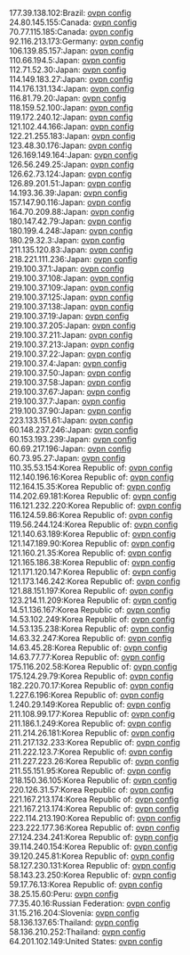 177.39.138.102:Brazil: [ovpn config](vpn/177_39_138_102.ovpn)  
24.80.145.155:Canada: [ovpn config](vpn/24_80_145_155.ovpn)  
70.77.115.185:Canada: [ovpn config](vpn/70_77_115_185.ovpn)  
92.116.213.173:Germany: [ovpn config](vpn/92_116_213_173.ovpn)  
106.139.85.157:Japan: [ovpn config](vpn/106_139_85_157.ovpn)  
110.66.194.5:Japan: [ovpn config](vpn/110_66_194_5.ovpn)  
112.71.52.30:Japan: [ovpn config](vpn/112_71_52_30.ovpn)  
114.149.183.27:Japan: [ovpn config](vpn/114_149_183_27.ovpn)  
114.176.131.134:Japan: [ovpn config](vpn/114_176_131_134.ovpn)  
116.81.79.20:Japan: [ovpn config](vpn/116_81_79_20.ovpn)  
118.159.52.100:Japan: [ovpn config](vpn/118_159_52_100.ovpn)  
119.172.240.12:Japan: [ovpn config](vpn/119_172_240_12.ovpn)  
121.102.44.166:Japan: [ovpn config](vpn/121_102_44_166.ovpn)  
122.21.255.183:Japan: [ovpn config](vpn/122_21_255_183.ovpn)  
123.48.30.176:Japan: [ovpn config](vpn/123_48_30_176.ovpn)  
126.169.149.164:Japan: [ovpn config](vpn/126_169_149_164.ovpn)  
126.56.249.25:Japan: [ovpn config](vpn/126_56_249_25.ovpn)  
126.62.73.124:Japan: [ovpn config](vpn/126_62_73_124.ovpn)  
126.89.201.51:Japan: [ovpn config](vpn/126_89_201_51.ovpn)  
14.193.36.39:Japan: [ovpn config](vpn/14_193_36_39.ovpn)  
157.147.90.116:Japan: [ovpn config](vpn/157_147_90_116.ovpn)  
164.70.209.88:Japan: [ovpn config](vpn/164_70_209_88.ovpn)  
180.147.42.79:Japan: [ovpn config](vpn/180_147_42_79.ovpn)  
180.199.4.248:Japan: [ovpn config](vpn/180_199_4_248.ovpn)  
180.29.32.3:Japan: [ovpn config](vpn/180_29_32_3.ovpn)  
211.135.120.83:Japan: [ovpn config](vpn/211_135_120_83.ovpn)  
218.221.111.236:Japan: [ovpn config](vpn/218_221_111_236.ovpn)  
219.100.37.1:Japan: [ovpn config](vpn/219_100_37_1.ovpn)  
219.100.37.108:Japan: [ovpn config](vpn/219_100_37_108.ovpn)  
219.100.37.109:Japan: [ovpn config](vpn/219_100_37_109.ovpn)  
219.100.37.125:Japan: [ovpn config](vpn/219_100_37_125.ovpn)  
219.100.37.138:Japan: [ovpn config](vpn/219_100_37_138.ovpn)  
219.100.37.19:Japan: [ovpn config](vpn/219_100_37_19.ovpn)  
219.100.37.205:Japan: [ovpn config](vpn/219_100_37_205.ovpn)  
219.100.37.211:Japan: [ovpn config](vpn/219_100_37_211.ovpn)  
219.100.37.213:Japan: [ovpn config](vpn/219_100_37_213.ovpn)  
219.100.37.22:Japan: [ovpn config](vpn/219_100_37_22.ovpn)  
219.100.37.4:Japan: [ovpn config](vpn/219_100_37_4.ovpn)  
219.100.37.50:Japan: [ovpn config](vpn/219_100_37_50.ovpn)  
219.100.37.58:Japan: [ovpn config](vpn/219_100_37_58.ovpn)  
219.100.37.67:Japan: [ovpn config](vpn/219_100_37_67.ovpn)  
219.100.37.7:Japan: [ovpn config](vpn/219_100_37_7.ovpn)  
219.100.37.90:Japan: [ovpn config](vpn/219_100_37_90.ovpn)  
223.133.151.61:Japan: [ovpn config](vpn/223_133_151_61.ovpn)  
60.148.237.246:Japan: [ovpn config](vpn/60_148_237_246.ovpn)  
60.153.193.239:Japan: [ovpn config](vpn/60_153_193_239.ovpn)  
60.69.217.196:Japan: [ovpn config](vpn/60_69_217_196.ovpn)  
60.73.95.27:Japan: [ovpn config](vpn/60_73_95_27.ovpn)  
110.35.53.154:Korea Republic of: [ovpn config](vpn/110_35_53_154.ovpn)  
112.140.196.16:Korea Republic of: [ovpn config](vpn/112_140_196_16.ovpn)  
112.164.15.35:Korea Republic of: [ovpn config](vpn/112_164_15_35.ovpn)  
114.202.69.181:Korea Republic of: [ovpn config](vpn/114_202_69_181.ovpn)  
116.121.232.220:Korea Republic of: [ovpn config](vpn/116_121_232_220.ovpn)  
116.124.59.86:Korea Republic of: [ovpn config](vpn/116_124_59_86.ovpn)  
119.56.244.124:Korea Republic of: [ovpn config](vpn/119_56_244_124.ovpn)  
121.140.63.189:Korea Republic of: [ovpn config](vpn/121_140_63_189.ovpn)  
121.147.189.90:Korea Republic of: [ovpn config](vpn/121_147_189_90.ovpn)  
121.160.21.35:Korea Republic of: [ovpn config](vpn/121_160_21_35.ovpn)  
121.165.186.38:Korea Republic of: [ovpn config](vpn/121_165_186_38.ovpn)  
121.171.120.147:Korea Republic of: [ovpn config](vpn/121_171_120_147.ovpn)  
121.173.146.242:Korea Republic of: [ovpn config](vpn/121_173_146_242.ovpn)  
121.88.151.197:Korea Republic of: [ovpn config](vpn/121_88_151_197.ovpn)  
123.214.11.209:Korea Republic of: [ovpn config](vpn/123_214_11_209.ovpn)  
14.51.136.167:Korea Republic of: [ovpn config](vpn/14_51_136_167.ovpn)  
14.53.102.249:Korea Republic of: [ovpn config](vpn/14_53_102_249.ovpn)  
14.53.135.238:Korea Republic of: [ovpn config](vpn/14_53_135_238.ovpn)  
14.63.32.247:Korea Republic of: [ovpn config](vpn/14_63_32_247.ovpn)  
14.63.45.28:Korea Republic of: [ovpn config](vpn/14_63_45_28.ovpn)  
14.63.77.77:Korea Republic of: [ovpn config](vpn/14_63_77_77.ovpn)  
175.116.202.58:Korea Republic of: [ovpn config](vpn/175_116_202_58.ovpn)  
175.124.29.79:Korea Republic of: [ovpn config](vpn/175_124_29_79.ovpn)  
182.220.70.17:Korea Republic of: [ovpn config](vpn/182_220_70_17.ovpn)  
1.227.6.196:Korea Republic of: [ovpn config](vpn/1_227_6_196.ovpn)  
1.240.29.149:Korea Republic of: [ovpn config](vpn/1_240_29_149.ovpn)  
211.108.99.177:Korea Republic of: [ovpn config](vpn/211_108_99_177.ovpn)  
211.186.1.249:Korea Republic of: [ovpn config](vpn/211_186_1_249.ovpn)  
211.214.26.181:Korea Republic of: [ovpn config](vpn/211_214_26_181.ovpn)  
211.217.132.233:Korea Republic of: [ovpn config](vpn/211_217_132_233.ovpn)  
211.222.123.7:Korea Republic of: [ovpn config](vpn/211_222_123_7.ovpn)  
211.227.223.26:Korea Republic of: [ovpn config](vpn/211_227_223_26.ovpn)  
211.55.151.95:Korea Republic of: [ovpn config](vpn/211_55_151_95.ovpn)  
218.150.36.105:Korea Republic of: [ovpn config](vpn/218_150_36_105.ovpn)  
220.126.31.57:Korea Republic of: [ovpn config](vpn/220_126_31_57.ovpn)  
221.167.213.174:Korea Republic of: [ovpn config](vpn/221_167_213_174.ovpn)  
221.167.213.174:Korea Republic of: [ovpn config](vpn/221_167_213_174.ovpn)  
222.114.213.190:Korea Republic of: [ovpn config](vpn/222_114_213_190.ovpn)  
223.222.177.36:Korea Republic of: [ovpn config](vpn/223_222_177_36.ovpn)  
27.124.234.241:Korea Republic of: [ovpn config](vpn/27_124_234_241.ovpn)  
39.114.240.154:Korea Republic of: [ovpn config](vpn/39_114_240_154.ovpn)  
39.120.245.81:Korea Republic of: [ovpn config](vpn/39_120_245_81.ovpn)  
58.127.230.131:Korea Republic of: [ovpn config](vpn/58_127_230_131.ovpn)  
58.143.23.250:Korea Republic of: [ovpn config](vpn/58_143_23_250.ovpn)  
59.17.76.13:Korea Republic of: [ovpn config](vpn/59_17_76_13.ovpn)  
38.25.15.60:Peru: [ovpn config](vpn/38_25_15_60.ovpn)  
77.35.40.16:Russian Federation: [ovpn config](vpn/77_35_40_16.ovpn)  
31.15.216.204:Slovenia: [ovpn config](vpn/31_15_216_204.ovpn)  
58.136.137.65:Thailand: [ovpn config](vpn/58_136_137_65.ovpn)  
58.136.210.252:Thailand: [ovpn config](vpn/58_136_210_252.ovpn)  
64.201.102.149:United States: [ovpn config](vpn/64_201_102_149.ovpn)  
